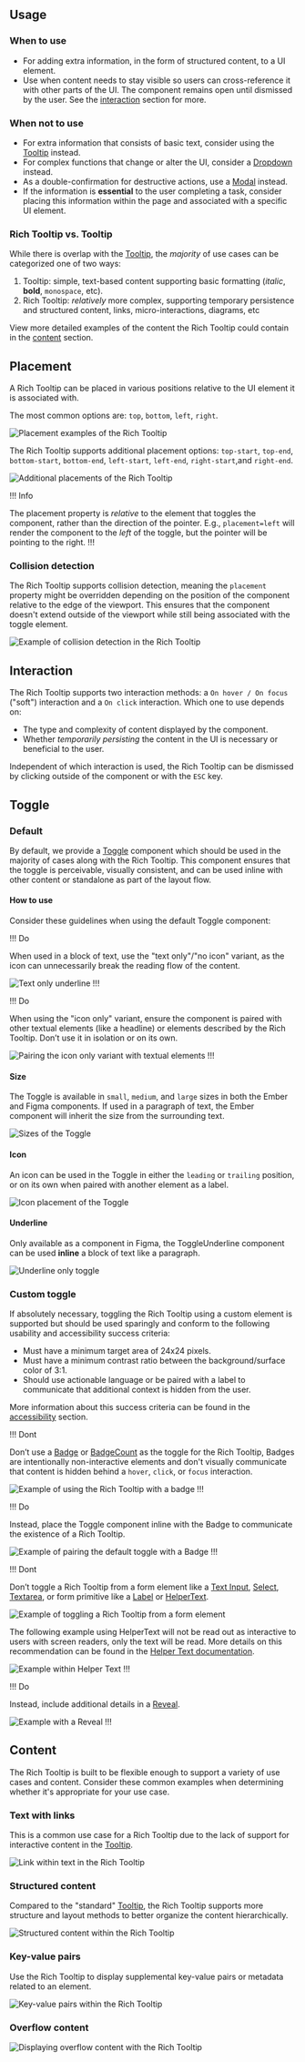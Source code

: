 ## Usage

### When to use

- For adding extra information, in the form of structured content, to a UI element.
- Use when content needs to stay visible so users can cross-reference it with other parts of the UI. The component remains open until dismissed by the user. See the [interaction](#interaction) section for more.

### When not to use

- For extra information that consists of basic text, consider using the [Tooltip](/components/tooltip) instead.
- For complex functions that change or alter the UI, consider a [Dropdown](/components/dropdown) instead.
- As a double-confirmation for destructive actions, use a [Modal](/components/modal) instead.
- If the information is **essential** to the user completing a task, consider placing this information within the page and associated with a specific UI element.

### Rich Tooltip vs. Tooltip

While there is overlap with the [Tooltip](/components/tooltip), the _majority_ of use cases can be categorized one of two ways:

1. Tooltip: simple, text-based content supporting basic formatting (_italic_, **bold**, `monospace`, etc).
2. Rich Tooltip: _relatively_ more complex, supporting temporary persistence and structured content, links, micro-interactions, diagrams, etc

View more detailed examples of the content the Rich Tooltip could contain in the [content](#content) section.

## Placement

A Rich Tooltip can be placed in various positions relative to the UI element it is associated with.

The most common options are: `top`, `bottom`, `left`, `right`.

![Placement examples of the Rich Tooltip](/assets/components/rich-tooltip/rich-tooltip-placement.png)

The Rich Tooltip supports additional placement options: `top-start`, `top-end`, `bottom-start`, `bottom-end`, `left-start`, `left-end`, `right-start`,and `right-end`.

![Additional placements of the Rich Tooltip](/assets/components/rich-tooltip/rich-tooltip-additional-placements.png)

!!! Info

The placement property is _relative_ to the element that toggles the component, rather than the direction of the pointer. E.g., `placement=left` will render the component to the _left_ of the toggle, but the pointer will be pointing to the right.
!!!

### Collision detection

The Rich Tooltip supports collision detection, meaning the `placement` property might be overridden depending on the position of the component relative to the edge of the viewport. This ensures that the component doesn't extend outside of the viewport while still being associated with the toggle element.

![Example of collision detection in the Rich Tooltip](/assets/components/rich-tooltip/rich-tooltip-collision-detection.png)

## Interaction

The Rich Tooltip supports two interaction methods: a `On hover / On focus` ("soft") interaction and a `On click` interaction. Which one to use depends on:

- The type and complexity of content displayed by the component.
- Whether _temporarily persisting_ the content in the UI is necessary or beneficial to the user.

Independent of which interaction is used, the Rich Tooltip can be dismissed by clicking outside of the component or with the `ESC` key.

## Toggle

### Default

By default, we provide a [Toggle](/components/rich-tooltip?tab=specifications#toggle-1) component which should be used in the majority of cases along with the Rich Tooltip. This component ensures that the toggle is perceivable, visually consistent, and can be used inline with other content or standalone as part of the layout flow.

#### How to use

Consider these guidelines when using the default Toggle component:

!!! Do

When used in a block of text, use the "text only"/"no icon" variant, as the icon can unnecessarily break the reading flow of the content.

![Text only underline](/assets/components/rich-tooltip/rich-tooltip-toggle-text-only.png)
!!!

!!! Do

When using the "icon only" variant, ensure the component is paired with other textual elements (like a headline) or elements described by the Rich Tooltip. Don’t use it in isolation or on its own.

![Pairing the icon only variant with textual elements](/assets/components/rich-tooltip/rich-tooltip-icon-only-toggle.png)
!!!

#### Size

The Toggle is available in `small`, `medium`, and `large` sizes in both the Ember and Figma components. If used in a paragraph of text, the Ember component will inherit the size from the surrounding text.

![Sizes of the Toggle](/assets/components/rich-tooltip/rich-tooltip-toggle-sizes.png)

#### Icon

An icon can be used in the Toggle in either the `leading` or `trailing` position, or on its own when paired with another element as a label.

![Icon placement of the Toggle](/assets/components/rich-tooltip/rich-tooltip-toggle-icon.png)

#### Underline

Only available as a component in Figma, the ToggleUnderline component can be used **inline** a block of text like a paragraph.

![Underline only toggle](/assets/components/rich-tooltip/rich-tooltip-toggle-underline.png)

### Custom toggle

If absolutely necessary, toggling the Rich Tooltip using a custom element is supported but should be used sparingly and conform to the following usability and accessibility success criteria:

- Must have a minimum target area of 24x24 pixels.
- Must have a minimum contrast ratio between the background/surface color of 3:1.
- Should use actionable language or be paired with a label to communicate that additional context is hidden from the user.

More information about this success criteria can be found in the [accessibility](?tab=accessibility) section.

!!! Dont

Don’t use a [Badge](/components/badge) or [BadgeCount](/components/badge-count) as the toggle for the Rich Tooltip, Badges are intentionally non-interactive elements and don't visually communicate that content is hidden behind a `hover`, `click`, or `focus` interaction.

![Example of using the Rich Tooltip with a badge](/assets/components/rich-tooltip/rich-tooltip-trigger-badge-dont.png)
!!!

!!! Do

Instead, place the Toggle component inline with the Badge to communicate the existence of a Rich Tooltip.

![Example of pairing the default toggle with a Badge](/assets/components/rich-tooltip/rich-tooltip-trigger-badge-do.png)
!!!

!!! Dont

Don’t toggle a Rich Tooltip from a form element like a [Text Input](/components/form/text-input), [Select](/components/form/select), [Textarea](/components/form/textarea), or form primitive like a [Label](/components/form/primitives#formlabel) or [HelperText](/components/form/primitives#helpertext).

![Example of toggling a Rich Tooltip from a form element](/assets/components/rich-tooltip/rich-tooltip-trigger-form-input-dont.png)

The following example using HelperText will not be read out as interactive to users with screen readers, only the text will be read. More details on this recommendation can be found in the [Helper Text documentation](/components/form/primitives?tab=code#formhelpertext-1).

![Example within Helper Text](/assets/components/rich-tooltip/rich-tooltip-trigger-helper-text-dont.png)
!!!

!!! Do

Instead, include additional details in a [Reveal](/components/reveal).

![Example with a Reveal](/assets/components/rich-tooltip/rich-tooltip-trigger-reveal-do.png)
!!!

## Content

The Rich Tooltip is built to be flexible enough to support a variety of use cases and content. Consider these common examples when determining whether it's appropriate for your use case.

### Text with links

This is a common use case for a Rich Tooltip due to the lack of support for interactive content in the [Tooltip](/components/tooltip).

![Link within text in the Rich Tooltip](/assets/components/rich-tooltip/rich-tooltip-content-links.png)

### Structured content

Compared to the "standard" [Tooltip](/components/tooltip), the Rich Tooltip supports more structure and layout methods to better organize the content hierarchically.

![Structured content within the Rich Tooltip](/assets/components/rich-tooltip/rich-tooltip-content-structure.png)

### Key-value pairs

Use the Rich Tooltip to display supplemental key-value pairs or metadata related to an element.

![Key-value pairs within the Rich Tooltip](/assets/components/rich-tooltip/rich-tooltip-content-key-value-pair.png)

### Overflow content

![Displaying overflow content with the Rich Tooltip](/assets/components/rich-tooltip/rich-tooltip-content-overflow.png)

<!--

## Future use cases

### Onboarding and walkthrough

Use the Rich Tooltip to communicate step-by-step instructions or introduce users to a new feature.

![Example of onboarding/walkthrough content using the Rich Tooltip](/assets/components/rich-tooltip/rich-tooltip-content-onboarding.png)

### Data Visualization

Use the Rich Tooltip to display additional dynamic data within charts, graphs, and other forms of data visualization.

![Example of data visualization using the Rich Tooltip](/assets/components/rich-tooltip/rich-tooltip-content-data-visualization.png)

!!! Info

Helios does not currently support foundational styles or components for data visualization. If you have questions about methods or recommendations for implementing these types of features, [contact the Design Systems Team](/about/support).
!!!
-->

